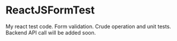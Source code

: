# ReactJSFormTest
My react test code. Form validation. Crude operation and unit tests. Backend API call will be added soon.
